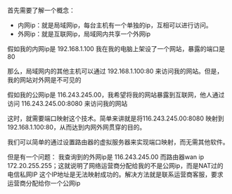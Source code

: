 首先需要了解一个概念：

* 内网ip：就是局域网ip，每台主机有一个单独的ip，互相可以进行访问。
* 外网ip：就是互联网ip，局域网内共享一个外网ip

假如我的内网ip是 192.168.1.100
我在我的电脑上架设了一个网站，暴露的端口是80

那么，局域网内的其他主机可以通过 192.168.1.100:80 来访问我的网站。但是，我的网站对外网是不可见的

假如我的公网ip是 116.243.245.00，我希望将我的网站暴露到互联网，他人通过访问 116.243.245.00:8080 来访问我的网站

这时，就需要端口映射这个技术。简单来讲就是将116.243.245.00:8080 映射到 192.168.1.100:80，从而达到内网外网贯穿的目的。

我们可以简单的通过设置路由器的虚拟服务器来实现端口映射，而无需其他软件。

但是有一个问题：
我查询到的外网ip是 116.243.245.00 而路由器wan ip 172.20.255.255；这就说明了网络运营商分配给我的不是公网ip，而是NAT过的电信私网IP
这个IP地址是无法映射成功的。解决方法就是联系运营商客服，要求运营商分配给你一个公网ip
